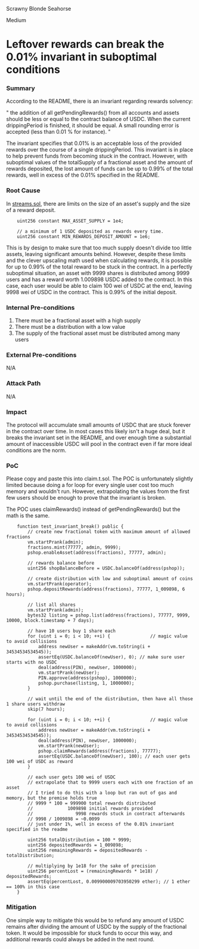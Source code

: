 Scrawny Blonde Seahorse

Medium

# Leftover rewards can break the 0.01% invariant in suboptimal conditions

### Summary

According to the README, there is an invariant regarding rewards solvency:

"
    the addition of all getPendingRewards() from all accounts and assets should be less or equal to the contract balance of USDC.
    When the current drippingPeriod is finished, it should be equal. A small rounding error is accepted (less than 0.01 % for instance).
"

The invariant specifies that 0.01% is an acceptable loss of the provided rewards over the course of a single drippingPeriod. This invariant is in place to help prevent funds from becoming stuck in the contract. However, with suboptimal values of the totalSupply of a fractional asset and the amount of rewards deposited, the lost amount of funds can be up to 0.99% of the total rewards, well in excess of the 0.01% specified in the README.

### Root Cause

In [streams.sol](https://github.com/sherlock-audit/2025-03-pinlink-rwa-tokenized-depin-marketplace/blob/main/marketplace-contracts/src/marketplaces/streams.sol#L47-L50), there are limits on the size of an asset's supply and the size of a reward deposit.
```solidity
    uint256 constant MAX_ASSET_SUPPLY = 1e4;

    // a minimum of 1 USDC deposited as rewards every time.
    uint256 constant MIN_REWARDS_DEPOSIT_AMOUNT = 1e6;
```

This is by design to make sure that too much supply doesn't divide too little assets, leaving significant amounts behind. However, despite these limits and the clever upscaling math used when calculating rewards, it is possible for up to 0.99% of the total reward to be stuck in the contract. In a perfectly suboptimal situation, an asset with 9999 shares is distributed among 9999 users and has a reward worth 1.009898 USDC added to the contract. In this case, each user would be able to claim 100 wei of USDC at the end, leaving 9998 wei of USDC in the contract. This is 0.99% of the initial deposit.

### Internal Pre-conditions

1. There must be a fractional asset with a high supply
2. There must be a distribution with a low value
3. The supply of the fractional asset must be distributed among many users

### External Pre-conditions

N/A

### Attack Path

N/A

### Impact

The protocol will accumulate small amounts of USDC that are stuck forever in the contract over time. In most cases this likely isn't a huge deal, but it breaks the invariant set in the README, and over enough time a substantial amount of inaccessible USDC will pool in the contract even if far more ideal conditions are the norm.

### PoC

Please copy and paste this into claim.t.sol. The POC is unfortunately slightly limited because doing a for loop for every single user cost too much memory and wouldn't run. However, extrapolating the values from the first few users should be enough to prove that the invariant is broken.

The POC uses claimRewards() instead of getPendingRewards() but the math is the same.

```solidity
    function test_invariant_break() public {
        // create new fractional token with maximum amount of allowed fractions
        vm.startPrank(admin);
        fractions.mint(77777, admin, 9999);
        pshop.enableAsset(address(fractions), 77777, admin);

        // rewards balance before
        uint256 shopBalanceBefore = USDC.balanceOf(address(pshop));

        // create distribution with low and suboptimal amount of coins
        vm.startPrank(operator);
        pshop.depositRewards(address(fractions), 77777, 1_009898, 6 hours);

        // list all shares
        vm.startPrank(admin);
        bytes32 listing = pshop.list(address(fractions), 77777, 9999, 10000, block.timestamp + 7 days);

        // have 10 users buy 1 share each
        for (uint i = 0; i < 10; ++i) {               // magic value to avoid collisions
            address newUser = makeAddr(vm.toString(i + 34534534534545));
            assertEq(USDC.balanceOf(newUser), 0); // make sure user starts with no USDC
            deal(address(PIN), newUser, 1000000);
            vm.startPrank(newUser);
            PIN.approve(address(pshop), 1000000);
            pshop.purchase(listing, 1, 1000000);
        }

        // wait until the end of the distribution, then have all those 1 share users withdraw
        skip(7 hours);

        for (uint i = 0; i < 10; ++i) {               // magic value to avoid collisions
            address newUser = makeAddr(vm.toString(i + 34534534534545));
            deal(address(PIN), newUser, 1000000);
            vm.startPrank(newUser);
            pshop.claimRewards(address(fractions), 77777);
            assertEq(USDC.balanceOf(newUser), 100); // each user gets 100 wei of USDC as reward
        }

        // each user gets 100 wei of USDC
        // extrapolate that to 9999 users each with one fraction of an asset
        // I tried to do this with a loop but ran out of gas and memory, but the premise holds true
        // 9999 * 100 = 999900 total rewards distributed
        //             1009898 initial rewards provided
        //                9998 rewards stuck in contract afterwards
        // 9998 / 1009898 = ~0.0099
        // just under 1%, well in excess of the 0.01% invariant specified in the readme

        uint256 totalDistribution = 100 * 9999;
        uint256 depositedRewards = 1_009898;
        uint256 remainingRewards = depositedRewards - totalDistribution;

        // multiplying by 1e18 for the sake of precision
        uint256 percentLost = (remainingRewards * 1e18) / depositedRewards;
        assertEq(percentLost, 0.009900009703950299 ether); // 1 ether == 100% in this case
    }
```

### Mitigation

One simple way to mitigate this would be to refund any amount of USDC remains after dividing the amount of USDC by the supply of the fractional token. It would be impossible for stuck funds to occur this way, and additional rewards could always be added in the next round.